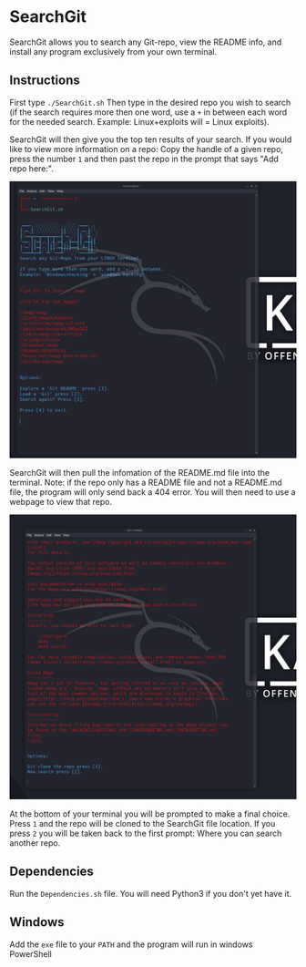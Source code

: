 # SearchGit
SearchGit allows you to search any Git-repo, view the README info, and install any program exclusively from your own terminal.

## Instructions
First type `./SearchGit.sh` Then type in the desired repo you wish to search (if the search requires more then one word, use a `+` in between each word for the needed search. Example: Linux+exploits will = Linux exploits).

SearchGit will then give you the top ten results of your search. If you would like to view more information on a repo: Copy the handle of a given repo, press the number `1` and then past the repo in the prompt that says "Add repo here:".

![Example](SearchGit1.png "Example")

SearchGit will then pull the infomation of the README.md file into the terminal. Note: if the repo only has a README file and not a README.md file, the program will only send back a 404 error. You will then need to use a webpage to view that repo.

![Example](SearchGit2.png "Example")

At the bottom of your terminal you will be prompted to make a final choice. Press `1` and the repo will be cloned to the SearchGit file location. If you press `2` you will be taken back to the first prompt: Where you can search another repo.

## Dependencies
Run the `Dependencies.sh` file. You will need Python3 if you don't yet have it.

## Windows
Add the `exe` file to your `PATH` and the program will run in windows PowerShell
